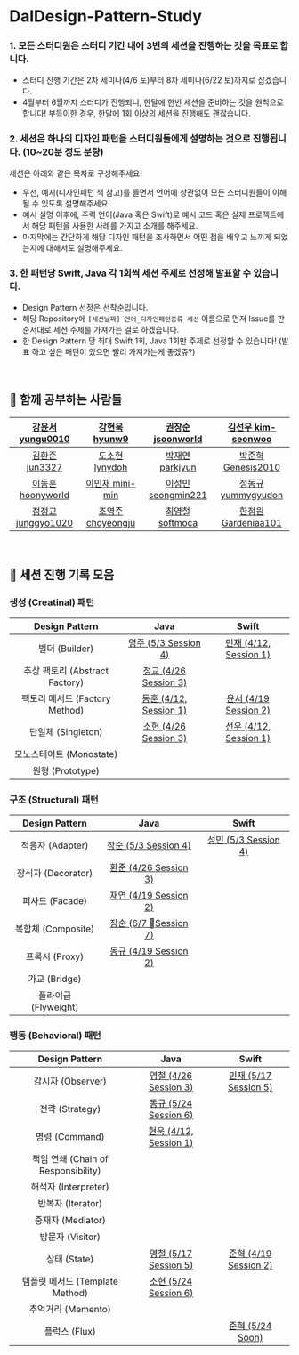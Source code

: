 # DalDesign-Pattern-Study
### 1. 모든 스터디원은 스터디 기간 내에 3번의 세션을 진행하는 것을 목표로 합니다.
- 스터디 진행 기간은 2차 세미나(4/6 토)부터 8차 세미나(6/22 토)까지로 잡겠습니다.   
- 4월부터 6월까지 스터디가 진행되니, 한달에 한번 세션을 준비하는 것을 원칙으로 합니다! 부득이한 경우, 한달에 1회 이상의 세션을 진행해도 괜찮습니다.

### 2. 세션은 하나의 디자인 패턴을 스터디원들에게 설명하는 것으로 진행됩니다. (10~20분 정도 분량)
세션은 아래와 같은 목차로 구성해주세요!

- 우선, 예시(디자인패턴 책 참고)를 들면서 언어에 상관없이 모든 스터디원들이 이해될 수 있도록 설명해주세요!  
- 예시 설명 이후에, 주력 언어(Java 혹은 Swift)로 예시 코드 혹은 실제 프로젝트에서 해당 패턴을 사용한 사례를 가지고 소개를 해주세요.   
- 마지막에는 간단하게 해당 디자인 패턴을 조사하면서 어떤 점을 배우고 느끼게 되었는지에 대해서도 설명해주세요.

### 3. 한 패턴당 Swift, Java 각 1회씩 세션 주제로 선정해 발표할 수 있습니다.
- Design Pattern 선정은 선착순입니다.   
- 해당 Repository에 `[세션날짜] 언어_디자인패턴종류 세션` 이름으로 먼저 Issue를 판 순서대로 세션 주제를 가져가는 걸로 하겠습니다.  
- 한 Design Pattern 당 최대 Swift 1회, Java 1회만 주제로 선정할 수 있습니다! (발표 하고 싶은 패턴이 있으면 빨리 가져가는게 좋겠쥬?)

<br>

## 👥 함께 공부하는 사람들
| [강윤서 yungu0010](https://github.com/yungu0010) | [강현욱 hyunw9](https://github.com/hyunw9) | [권장순 jsoonworld](https://github.com/jsoonworld) | [김선우 kim-seonwoo](https://github.com/kim-seonwoo) | 
| :--: | :--: | :--: | :--: | 
| [김환준 jun3327](https://github.com/jun3327) | [도소현 lynydoh](https://github.com/sohyundoh) | [박재연 parkjyun](https://github.com/Parkjyun) | [박준혁 Genesis2010](https://github.com/Genesis2010) | 
| [이동훈 hoonyworld](https://github.com/hoonyworld)  |  [이민재 mini-min](https://github.com/mini-min) | [이성민 seongmin221](https://github.com/seongmin221) | [정동규 yummygyudon](https://github.com/yummygyudon) | 
|[정정교 junggyo1020](https://github.com/junggyo1020)  | [조영주 choyeongju](https://github.com/choyeongju)  | [최영철 softmoca](https://github.com/softmoca) | [한정원 Gardeniaa101](https://github.com/Gardeniaa101) |

<br>

## 📁 세션 진행 기록 모음
### 생성 (Creatinal) 패턴
| Design Pattern | Java | Swift |
| :--: | :--: | :--: |
| 빌더 (Builder) | [영주 (5/3 Session 4)](https://github.com/SOPT-Design-Pattern-Study/DalDesign-Pattern-Study/blob/main/5_Builder_Pattern_Java.md) | [민재 (4/12, Session 1)](https://github.com/SOPT-Design-Pattern-Study/DalDesign-Pattern-Study/blob/main/2_Builder_Swift.md) |
| 추상 팩토리 (Abstract Factory) | [정교 (4/26 Session 3)](https://github.com/SOPT-Design-Pattern-Study/DalDesign-Pattern-Study/blob/main/4_Abstract_Factory_Pattern_Java.md) |
| 팩토리 메서드 (Factory Method) | [동훈 (4/12, Session 1)](https://github.com/SOPT-Design-Pattern-Study/DalDesign-Pattern-Study/blob/main/2_Factory%20Method_Java.md) | [윤서 (4/19 Session 2)](https://github.com/SOPT-Design-Pattern-Study/DalDesign-Pattern-Study/blob/main/3_Factory%20Method_Swift.md) |
| 단일체 (Singleton) | [소현 (4/26 Session 3)](https://github.com/SOPT-Design-Pattern-Study/DalDesign-Pattern-Study/blob/main/4_Singleton_Pattern_Java.md) | [선우 (4/12, Session 1)](https://github.com/SOPT-Design-Pattern-Study/DalDesign-Pattern-Study/blob/main/2_Singleton_Swift.md) |
| 모노스테이트 (Monostate)
| 원형 (Prototype)

### 구조 (Structural) 패턴
| Design Pattern | Java | Swift |
| :--: | :--: | :--: |
| 적응자 (Adapter) | [장순 (5/3 Session 4)](https://github.com/SOPT-Design-Pattern-Study/DalDesign-Pattern-Study/blob/main/5_Adapter_Pattern_Java.md) | [성민 (5/3 Session 4)](https://github.com/SOPT-Design-Pattern-Study/DalDesign-Pattern-Study/blob/main/5_Adapter_Pattern_Swift.md) |
| 장식자 (Decorator) | [환준 (4/26 Session 3)](https://github.com/SOPT-Design-Pattern-Study/DalDesign-Pattern-Study/blob/main/4_Decorator_Java.md)
| 퍼사드 (Facade) | [재연 (4/19 Session 2)](https://github.com/SOPT-Design-Pattern-Study/DalDesign-Pattern-Study/blob/main/3_Facade_Java.md) |
| 복합체 (Composite) | [장순 (6/7 Session 7)](https://github.com/SOPT-Design-Pattern-Study/DalDesign-Pattern-Study/blob/main/8_Composite_Pattern_Java.md)
| 프록시 (Proxy) | [동규 (4/19 Session 2)](/3_Proxy_Java.md)
| 가교 (Bridge)
| 플라이급 (Flyweight)

### 행동 (Behavioral) 패턴
| Design Pattern | Java | Swift |
| :--: | :--: | :--: |
| 감시자 (Observer) | [영철 (4/26 Session 3)](https://github.com/SOPT-Design-Pattern-Study/DalDesign-Pattern-Study/blob/main/4_Observer_Pattern_Java.md) | [민재 (5/17 Session 5)](https://github.com/SOPT-Design-Pattern-Study/DalDesign-Pattern-Study/blob/main/6_Observer_Pattern_Swift.md) |
| 전략 (Strategy) | [동규 (5/24 Session 6)](https://github.com/SOPT-Design-Pattern-Study/DalDesign-Pattern-Study/blob/main/7_Strategy_Java.md)
| 명령 (Command) | [현욱 (4/12, Session 1)](https://github.com/SOPT-Design-Pattern-Study/DalDesign-Pattern-Study/blob/main/2_Command_Java.md)
| 책임 연쇄 (Chain of Responsibility)
| 해석자 (Interpreter)
| 반복자 (Iterator)
| 중재자 (Mediator)
| 방문자 (Visitor)
| 상태 (State) | [영철 (5/17 Session 5)](https://github.com/SOPT-Design-Pattern-Study/DalDesign-Pattern-Study/blob/main/6_State_Pattern_Java.md) | [준혁 (4/19 Session 2)](https://github.com/SOPT-Design-Pattern-Study/DalDesign-Pattern-Study/blob/main/3_%08State_Swift.md) |
| 템플릿 메서드 (Template Method) | [소현 (5/24 Session 6)](https://github.com/SOPT-Design-Pattern-Study/DalDesign-Pattern-Study/blob/main/7_Template_Method_Pattern.md)
| 추억거리 (Memento)
| 플럭스 (Flux) | | [준혁 (5/24 Soon)](https://github.com/SOPT-Design-Pattern-Study/DalDesign-Pattern-Study/blob/main/7_Flux_Pattern.md)
